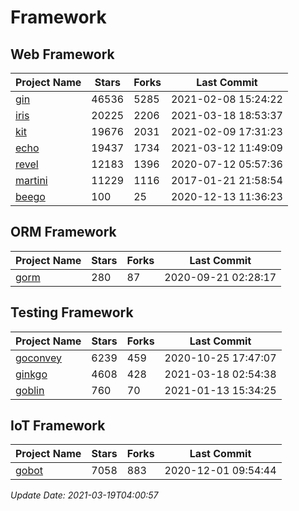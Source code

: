 # Framework

## Web Framework
| Project Name | Stars | Forks | Last Commit |
| ------------ | ----- | ----- | ----------- |
| [gin](https://github.com/gin-gonic/gin) | 46536 | 5285 | 2021-02-08 15:24:22 |
| [iris](https://github.com/kataras/iris) | 20225 | 2206 | 2021-03-18 18:53:37 |
| [kit](https://github.com/go-kit/kit) | 19676 | 2031 | 2021-02-09 17:31:23 |
| [echo](https://github.com/labstack/echo) | 19437 | 1734 | 2021-03-12 11:49:09 |
| [revel](https://github.com/revel/revel) | 12183 | 1396 | 2020-07-12 05:57:36 |
| [martini](https://github.com/go-martini/martini) | 11229 | 1116 | 2017-01-21 21:58:54 |
| [beego](https://github.com/astaxie/beego) | 100 | 25 | 2020-12-13 11:36:23 |

## ORM Framework
| Project Name | Stars | Forks | Last Commit |
| ------------ | ----- | ----- | ----------- |
| [gorm](https://github.com/jinzhu/gorm) | 280 | 87 | 2020-09-21 02:28:17 |

## Testing Framework
| Project Name | Stars | Forks | Last Commit |
| ------------ | ----- | ----- | ----------- |
| [goconvey](https://github.com/smartystreets/goconvey) | 6239 | 459 | 2020-10-25 17:47:07 |
| [ginkgo](https://github.com/onsi/ginkgo) | 4608 | 428 | 2021-03-18 02:54:38 |
| [goblin](https://github.com/franela/goblin) | 760 | 70 | 2021-01-13 15:34:25 |

## IoT Framework
| Project Name | Stars | Forks | Last Commit |
| ------------ | ----- | ----- | ----------- |
| [gobot](https://github.com/hybridgroup/gobot) | 7058 | 883 | 2020-12-01 09:54:44 |

*Update Date: 2021-03-19T04:00:57*